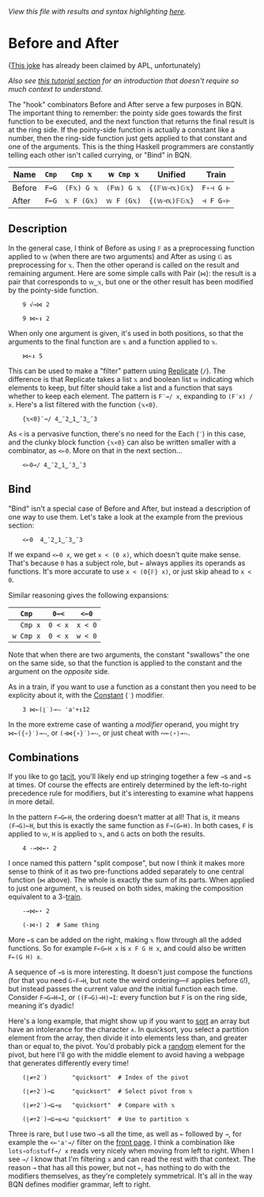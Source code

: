 *View this file with results and syntax highlighting [here](https://mlochbaum.github.io/BQN/doc/hook.html).*

# Before and After

([This joke](https://aplwiki.com/wiki/File:Before_and_after.jpg) has already been claimed by APL, unfortunately)

*Also see [this tutorial section](../tutorial/combinator.md#before-and-after) for an introduction that doesn't require so much context to understand.*

<!--GEN combinator.bqn
DrawComp ≍"⊸⟜"
-->

The "hook" combinators Before and After serve a few purposes in BQN. The important thing to remember: the pointy side goes towards the first function to be executed, and the next function that returns the final result is at the ring side. If the pointy-side function is actually a constant like a number, then the ring-side function just gets applied to that constant and one of the arguments. This is the thing Haskell programmers are constantly telling each other isn't called currying, or "Bind" in BQN.

| Name   | `Cmp` | `Cmp 𝕩`    | `𝕨 Cmp 𝕩`  | Unified      | Train
|--------|-------|------------|------------|--------------|--------
| Before | `F⊸G` | `(F𝕩) G 𝕩` | `(F𝕨) G 𝕩` | `{(𝔽𝕨⊣𝕩)𝔾𝕩}` | `F∘⊣ G ⊢`
| After  | `F⟜G` | `𝕩 F (G𝕩)` | `𝕨 F (G𝕩)` | `{(𝕨⊣𝕩)𝔽𝔾𝕩}` | `⊣ F G∘⊢`

## Description

In the general case, I think of Before as using `𝔽` as a preprocessing function applied to `𝕨` (when there are two arguments) and After as using `𝔾` as preprocessing for `𝕩`. Then the other operand is called on the result and remaining argument. Here are some simple calls with Pair (`⋈`): the result is a pair that corresponds to `𝕨‿𝕩`, but one or the other result has been modified by the pointy-side function.

        9 √⊸⋈ 2

        9 ⋈⟜↕ 2

When only one argument is given, it's used in both positions, so that the arguments to the final function are `𝕩` and a function applied to `𝕩`.

        ⋈⟜↕ 5

This can be used to make a "filter" pattern using [Replicate](replicate.md) (`/`). The difference is that Replicate takes a list `𝕩` and boolean list `𝕨` indicating which elements to keep, but filter should take a list and a function that says whether to keep each element. The pattern is `F¨⊸/ x`, expanding to `(F¨x) / x`. Here's a list filtered with the function `{𝕩<0}`.

        {𝕩<0}¨⊸/ 4‿¯2‿1‿¯3‿¯3

As `<` is a pervasive function, there's no need for the Each (`¨`) in this case, and the clunky block function `{𝕩<0}` can also be written smaller with a combinator, as `<⟜0`. More on that in the next section…

        <⟜0⊸/ 4‿¯2‿1‿¯3‿¯3

## Bind

"Bind" isn't a special case of Before and After, but instead a description of one way to use them. Let's take a look at the example from the previous section:

        <⟜0  4‿¯2‿1‿¯3‿¯3

If we expand `<⟜0 x`, we get `x < (0 x)`, which doesn't quite make sense. That's because `0` has a subject role, but `⟜` always applies its operands as functions. It's more accurate to use `x < (0{𝔽} x)`, or just skip ahead to `x < 0`.

Similar reasoning gives the following expansions:

|   `Cmp`   | `0⊸<`   | `<⟜0`
|-----------|---------|---------
| `  Cmp x` | `0 < x` | `x < 0`
| `w Cmp x` | `0 < x` | `w < 0`

Note that when there are two arguments, the constant "swallows" the one on the same side, so that the function is applied to the constant and the argument on the *opposite* side.

As in a train, if you want to use a function as a constant then you need to be explicity about it, with the [Constant](constant.md) (`˙`) modifier.

        3 ⋈⟜(⌊˙)⊸⥊ 'a'+↕12

In the more extreme case of wanting a *modifier* operand, you might try `⋈⟜({∘}˙)⊸⥊`, or `(⊣⋈{∘}˙)⊸⥊`, or just cheat with `∾⟜⟨∘⟩⊸⥊`.

## Combinations

If you like to go [tacit](tacit.md), you'll likely end up stringing together a few `⊸`s and `⟜`s at times. Of course the effects are entirely determined by the left-to-right precedence rule for modifiers, but it's interesting to examine what happens in more detail.

In the pattern `F⊸G⟜H`, the ordering doesn't matter at all! That is, it means `(F⊸G)⟜H`, but this is exactly the same function as `F⊸(G⟜H)`. In both cases, `F` is applied to `𝕨`, `H` is applied to `𝕩`, and `G` acts on both the results.

        4 -⊸⋈⟜⋆ 2

I once named this pattern "split compose", but now I think it makes more sense to think of it as two pre-functions added separately to one central function (`⋈` above). The whole is exactly the sum of its parts. When applied to just one argument, `𝕩` is reused on both sides, making the composition equivalent to a 3-[train](train.md).

        -⊸⋈⟜⋆ 2

        (-⋈⋆) 2  # Same thing

More `⟜`s can be added on the right, making `𝕩` flow through all the added functions. So for example `F⟜G⟜H x` is `x F G H x`, and could also be written `F⟜(G H) x`.

A sequence of `⊸`s is more interesting. It doesn't just compose the functions (for that you need `G∘F⊸H`, but note the weird ordering—`F` applies before `G`!), but instead passes the current value *and* the initial function each time. Consider `F⊸G⊸H⊸I`, or `((F⊸G)⊸H)⊸I`: every function but `F` is on the ring side, meaning it's dyadic!

Here's a long example, that might show up if you want to [sort](order.md#sort) an array but have an intolerance for the character `∧`. In quicksort, you select a partition element from the array, then divide it into elements less than, and greater than or equal to, the pivot. You'd probably pick a [random](../spec/system.md#random-generation) element for the pivot, but here I'll go with the middle element to avoid having a webpage that generates differently every time!

        (⌊≠÷2˙)       "quicksort"  # Index of the pivot

        (⌊≠÷2˙)⊸⊑     "quicksort"  # Select pivot from 𝕩

        (⌊≠÷2˙)⊸⊑⊸≤   "quicksort"  # Compare with 𝕩

        (⌊≠÷2˙)⊸⊑⊸≤⊸⊔ "quicksort"  # Use to partition 𝕩

Three is rare, but I use two `⊸`s all the time, as well as `⟜` followed by `⊸`, for example the `<⟜'a'⊸/` filter on the [front page](../README.md). I think a combination like `lots∘of○stuff⊸/ x` reads very nicely when moving from left to right. When I see `⊸/` I know that I'm filtering `x` and can read the rest with that context. The reason `⊸` that has all this power, but not `⟜`, has nothing to do with the modifiers themselves, as they're completely symmetrical. It's all in the way BQN defines modifier grammar, left to right.
